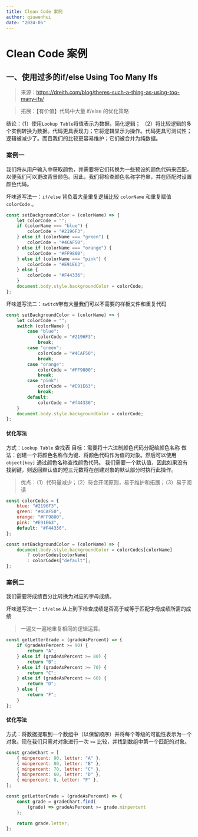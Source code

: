 ```yaml
---
title: Clean Code 案例
author: qiuwenhui
date: "2024-05"
---
```


# Clean Code 案例

## 一、使用过多的if/else Using Too Many Ifs
> 来源：https://dreith.com/blog/theres-such-a-thing-as-using-too-many-ifs/

> 拓展：【有价值】代码中大量 if/else 的优化策略

结论：（1）使用`Lookup Table`将值表示为数据，简化逻辑；
（2）将比较逻辑的多个实例转换为数据。代码更具表现力；它将逻辑显示为操作。代码更具可测试性；逻辑被减少了。而且我们的比较更容易维护；它们被合并为纯数据。

### 案例一

我们将从用户输入中获取颜色，并需要将它们转换为一些预设的颜色代码来匹配，以便我们可以更改背景颜色。因此，我们将检查颜色名称字符串，并在匹配时设置颜色代码。

坏味道写法一：`if/else` 背负着大量重复逻辑比较 `colorName` 和重复赋值 `colorCode` 。

```js
const setBackgroundColor = (colorName) => {
    let colorCode = "";
    if (colorName === "blue") {
        colorCode = "#2196F3";
    } else if (colorName === "green") {
        colorCode = "#4CAF50";
    } else if (colorName === "orange") {
        colorCode = "#FF9800";
    } else if (colorName === "pink") {
        colorCode = "#E91E63";
    } else {
        colorCode = "#F44336";
    }
    document.body.style.backgroundColor = colorCode;
};
```

坏味道写法二：`switch`带有大量我们可以不需要的样板文件和重复代码

```js
const setBackgroundColor = (colorName) => {
    let colorCode = "";
    switch (colorName) {
        case "blue":
            colorCode = "#2196F3";
            break;
        case "green":
            colorCode = "#4CAF50";
            break;
        case "orange":
            colorCode = "#FF9800";
            break;
        case "pink":
            colorCode = "#E91E63";
            break;
        default:
            colorCode = "#f44336";
    }
    document.body.style.backgroundColor = colorCode;
};
```

#### 优化写法

方式：`Lookup Table` 查找表
目标：需要将十六进制颜色代码分配给颜色名称
做法：创建一个将颜色名称作为键、将颜色代码作为值的对象。然后可以使用 `object[key]` 通过颜色名称查找颜色代码。
我们需要一个默认值，因此如果没有找到键，则返回默认值的短三元数将在创建对象的默认部分时执行此操作。

> 优点：（1）代码量减少；（2）符合开闭原则，易于维护和拓展；（3）易于阅读

```js
const colorCodes = {
    blue: "#2196F3",
    green: "#4CAF50",
    orange: "#FF9800",
    pink: "#E91E63",
    default: "#F44336",
};

const setBackgroundColor = (colorName) => {
    document.body.style.backgroundColor = colorCodes[colorName]
        ? colorCodes[colorName]
        : colorCodes["default"];
};
```

### 案例二

我们需要将成绩百分比转换为对应的字母成绩。

坏味道写法一：`if/else` 从上到下检查成绩是否高于或等于匹配字母成绩所需的成绩

> 一遍又一遍地重复相同的逻辑运算。

```js
const getLetterGrade = (gradeAsPercent) => {
    if (gradeAsPercent >= 90) {
        return "A";
    } else if (gradeAsPercent >= 80) {
        return "B";
    } else if (gradeAsPercent >= 70) {
        return "C";
    } else if (gradeAsPercent >= 60) {
        return "D";
    } else {
        return "F";
    }
};
```

#### 优化写法

方式：将数据提取到一个数组中（以保留顺序）并将每个等级的可能性表示为一个对象。现在我们只需对对象进行一次 `>=` 比较，并找到数组中第一个匹配的对象。

```js
const gradeChart = [
    { minpercent: 90, letter: "A" },
    { minpercent: 80, letter: "B" },
    { minpercent: 70, letter: "C" },
    { minpercent: 60, letter: "D" },
    { minpercent: 0, letter: "F" },
];

const getLetterGrade = (gradeAsPercent) => {
    const grade = gradeChart.find(
        (grade) => gradeAsPercent >= grade.minpercent
    );

    return grade.letter;
};
```
